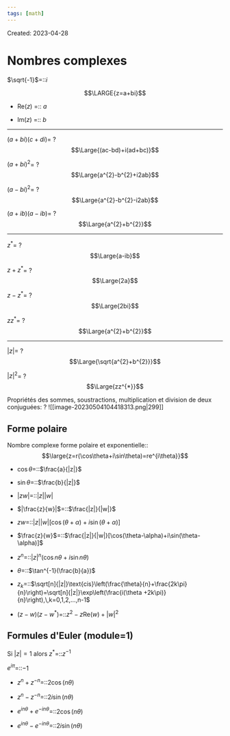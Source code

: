 ```yaml
---
tags: [math] 
---
```

Created: 2023-04-28

# Nombres complexes
$\sqrt{-1}$=::$i$
<!--SR:!2023-11-07,118,250-->

$$\LARGE{z=a+bi}$$
- Re($z$) =:: $a$
<!--SR:!2023-12-04,134,250-->
- Im($z$) =:: $b$
<!--SR:!2024-01-20,163,250-->

--- 
$(a+bi)(c+di)$=
?
$$\Large{(ac-bd)+i(ad+bc)}$$
<!--SR:!2024-02-15,136,230-->

$(a+bi)^{2}$=
?
$$\Large{a^{2}-b^{2}+i2ab}$$
<!--SR:!2023-11-22,75,230-->

$(a-bi)^{2}$=
?
$$\Large{a^{2}-b^{2}-i2ab}$$
<!--SR:!2024-02-05,131,230-->

$(a+ib)(a-ib)$=
?
$$\Large{a^{2}+b^{2}}$$
<!--SR:!2024-02-04,173,250-->

---

$z^{*}$=
?
$$\Large{a-ib}$$
<!--SR:!2023-12-23,146,250-->

$z+z^*$=
?
$$\Large{2a}$$
<!--SR:!2023-12-05,83,230-->

$z-z^{*}$=
?
$$\Large{2bi}$$
<!--SR:!2023-12-15,82,230-->

$zz^{*}$=
?
$$\Large{a^{2}+b^{2}}$$
<!--SR:!2023-10-27,64,230-->

---
$|z|$=
?
$$\Large{\sqrt{a^{2}+b^{2}}}$$
<!--SR:!2023-11-21,42,210-->

$|z|^{2}$=
?
$$\Large{zz^{*}}$$
<!--SR:!2023-11-23,59,190-->

Propriétés des sommes, soustractions, multiplication et division de deux conjuguées:
?
![[image-20230504104418313.png|299]]
<!--SR:!2024-02-08,172,250-->

## Forme polaire

Nombre complexe forme polaire et exponentielle::$$\large{z=r(\cos\theta+i\sin\theta)=re^{i\theta}}$$
<!--SR:!2023-11-12,23,141-->

- $\cos\theta$=::$\frac{a}{|z|}$
<!--SR:!2023-10-29,4,236-->
- $\sin\theta$=::$\frac{b}{|z|}$
<!--SR:!2023-10-31,6,236-->
- $|zw|$=::$|z||w|$
<!--SR:!2023-11-03,9,256-->
- $|\frac{z}{w}|$=::$\frac{|z|}{|w|}$
<!--SR:!2023-10-30,5,236-->
- $zw$=::$|z||w|[\cos(\theta+\alpha)+i\sin(\theta+\alpha)]$
<!--SR:!2023-10-30,5,236-->
- $\frac{z}{w}$=::$\frac{|z|}{|w|}[\cos(\theta-\alpha)+i\sin(\theta-\alpha)]$
<!--SR:!2023-10-31,6,236-->
- $z^{n}$=::$|z|^{n}(\cos n\theta+i\sin n\theta)$
<!--SR:!2023-10-30,4,216-->
- $\theta$=::$\tan^{-1}(\frac{b}{a})$
<!--SR:!2023-10-31,6,236-->
- $z_{k}$=::$\sqrt[n]{|z|}\text{cis}\left(\frac{\theta}{n}+\frac{2k\pi}{n}\right)=\sqrt[n]{|z|}\exp\left(\frac{i(\theta +2k\pi)}{n}\right),\,k=0,1,2,...,n-1$
<!--SR:!2023-10-30,4,216-->
- $(z-w)(z-w^{*})$=::$z^{2}-z\text{Re}(w)+|w|^{2}$
<!--SR:!2023-11-01,6,234-->

## Formules d'Euler (module=1)
Si $|z|=1$ alors $z^{*}$=::$z^{-1}$
<!--SR:!2023-10-30,4,234-->
$e^{i\pi}$=::$-1$
<!--SR:!2023-11-01,6,234-->

- $z^{n}+z^{-n}$=::$2\cos(n\theta)$
<!--SR:!2023-10-31,5,234-->
- $z^{n}-z^{-n}$=::$2i\sin(n\theta)$
<!--SR:!2023-11-01,6,234-->
- $e^{in\theta}+e^{-in\theta}$=::$2\cos(n\theta)$
<!--SR:!2023-11-01,6,234-->
- $e^{in\theta}-e^{-in\theta}$=::$2i\sin(n\theta)$
<!--SR:!2023-10-31,5,234-->

